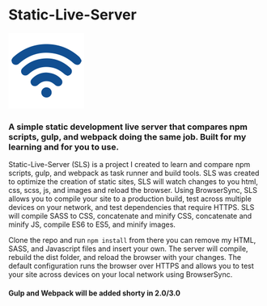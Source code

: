# Static-Live-Server

<img src="src/assets/img/wifi.png" alt="wifi" style="width: 150px; display:inline-block"/>

### A simple static development live server that compares npm scripts, gulp, and webpack doing the same job. Built for my learning and for you to use.

Static-Live-Server (SLS) is a project I created to learn and compare npm scripts, gulp, and webpack as task runner and build tools. SLS was created to optimize the creation of static sites, SLS will watch changes to you html, css, scss, js, and images and reload the browser. Using BrowserSync, SLS allows you to compile your site to a production build, test across multiple devices on your network, and test dependencies that require HTTPS. SLS will compile SASS to CSS, concatenate and minify CSS, concatenate and minify JS, compile ES6 to ES5, and minify images.

Clone the repo and run ```npm install``` from there you can remove my HTML, SASS, and Javascript files and insert your own. The server will compile, rebuild the dist folder, and reload the browser with your changes. The default configuration runs the browser over HTTPS and allows you to test your site across devices on your local network using BrowserSync.

#### Gulp and Webpack will be added shorty in 2.0/3.0